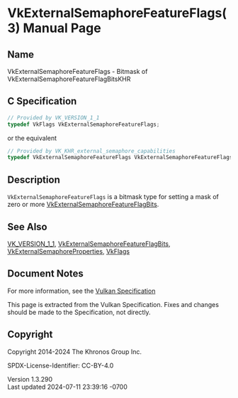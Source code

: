 # VkExternalSemaphoreFeatureFlags(3) Manual Page

## Name

VkExternalSemaphoreFeatureFlags - Bitmask of
VkExternalSemaphoreFeatureFlagBitsKHR



## <a href="#_c_specification" class="anchor"></a>C Specification

``` c
// Provided by VK_VERSION_1_1
typedef VkFlags VkExternalSemaphoreFeatureFlags;
```

or the equivalent

``` c
// Provided by VK_KHR_external_semaphore_capabilities
typedef VkExternalSemaphoreFeatureFlags VkExternalSemaphoreFeatureFlagsKHR;
```

## <a href="#_description" class="anchor"></a>Description

`VkExternalSemaphoreFeatureFlags` is a bitmask type for setting a mask
of zero or more
[VkExternalSemaphoreFeatureFlagBits](https://registry.khronos.org/vulkan/specs/1.3-extensions/man/html/VkExternalSemaphoreFeatureFlagBits.html).

## <a href="#_see_also" class="anchor"></a>See Also

[VK_VERSION_1_1](https://registry.khronos.org/vulkan/specs/1.3-extensions/man/html/VK_VERSION_1_1.html),
[VkExternalSemaphoreFeatureFlagBits](https://registry.khronos.org/vulkan/specs/1.3-extensions/man/html/VkExternalSemaphoreFeatureFlagBits.html),
[VkExternalSemaphoreProperties](https://registry.khronos.org/vulkan/specs/1.3-extensions/man/html/VkExternalSemaphoreProperties.html),
[VkFlags](https://registry.khronos.org/vulkan/specs/1.3-extensions/man/html/VkFlags.html)

## <a href="#_document_notes" class="anchor"></a>Document Notes

For more information, see the <a
href="https://registry.khronos.org/vulkan/specs/1.3-extensions/html/vkspec.html#VkExternalSemaphoreFeatureFlags"
target="_blank" rel="noopener">Vulkan Specification</a>

This page is extracted from the Vulkan Specification. Fixes and changes
should be made to the Specification, not directly.

## <a href="#_copyright" class="anchor"></a>Copyright

Copyright 2014-2024 The Khronos Group Inc.

SPDX-License-Identifier: CC-BY-4.0

Version 1.3.290  
Last updated 2024-07-11 23:39:16 -0700
